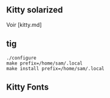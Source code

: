 ## Kitty solarized

Voir [kitty.md]

## tig

    ./configure
    make prefix=/home/sam/.local
    make install prefix=/home/sam/.local

## Kitty Fonts

